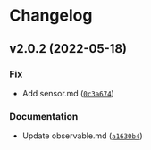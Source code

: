 # Changelog

<!--next-version-placeholder-->

## v2.0.2 (2022-05-18)
### Fix
* Add sensor.md ([`0c3a674`](https://github.com/BigDataWUR/EDAM/commit/0c3a6744e965e211dccb88d52880f812c2ba2c28))

### Documentation
* Update observable.md ([`a1630b4`](https://github.com/BigDataWUR/EDAM/commit/a1630b4ad6f63279b2e470527cbc453d1d2b2d4f))